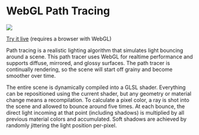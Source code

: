 # WebGL Path Tracing

![](http://evanw.github.com/webgl-path-tracing/image.png)

[Try it live](http://madebyevan.com/webgl-path-tracing/) (requires a browser with WebGL)

Path tracing is a realistic lighting algorithm that simulates light bouncing around a scene. This path tracer uses WebGL for realtime performance and supports diffuse, mirrored, and glossy surfaces. The path tracer is continually rendering, so the scene will start off grainy and become smoother over time.

The entire scene is dynamically compiled into a GLSL shader. Everything can be repositioned using the current shader, but any geometry or material change means a recompilation. To calculate a pixel color, a ray is shot into the scene and allowed to bounce around five times. At each bounce, the direct light incoming at that point (including shadows) is multiplied by all previous material colors and accumulated. Soft shadows are achieved by randomly jittering the light position per-pixel.
